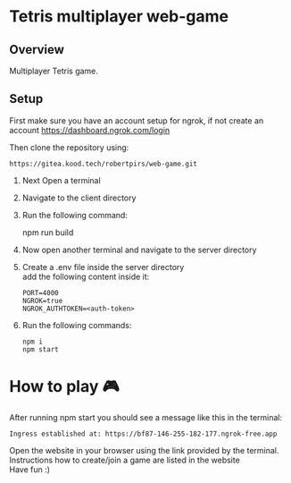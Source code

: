 # Tetris multiplayer web-game

## Overview

Multiplayer Tetris game.

## Setup

First make sure you have an account setup for ngrok, if not create an account
https://dashboard.ngrok.com/login

Then clone the repository using:

    https://gitea.kood.tech/robertpirs/web-game.git

1.  Next Open a terminal
2.  Navigate to the client directory
3.  Run the following command:

    npm run build

4.  Now open another terminal and navigate to the server directory

5.  Create a .env file inside the server directory  
    add the following content inside it:

        PORT=4000
        NGROK=true
        NGROK_AUTHTOKEN=<auth-token>

6.  Run the following commands:

        npm i
        npm start

# How to play 🎮

After running npm start you should see a message like this in the terminal:

    Ingress established at: https://bf87-146-255-182-177.ngrok-free.app

Open the website in your browser using the link provided by the terminal.  
Instructions how to create/join a game are listed in the website  
Have fun :)
